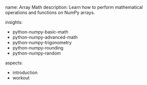 name: Array Math 
description: Learn how to perform mathematical operations and functions on NumPy arrays.

insights:
  - python-numpy-basic-math
  - python-numpy-advanced-math
  - python-numpy-trigonometry
  - python-numpy-rounding
  - python-numpy-random

aspects:
  - introduction
  - workout
